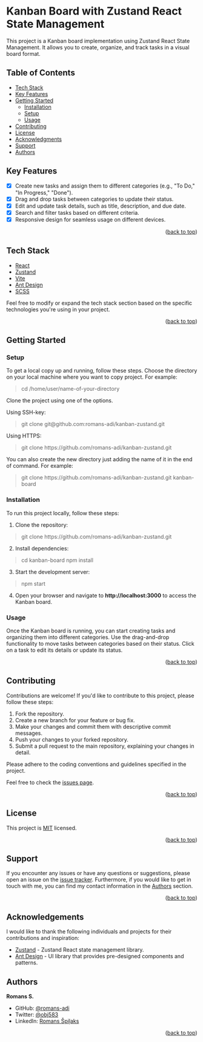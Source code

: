 <a name="readme-top"></a>

<!-- PROJECT DESCRIPTION -->

# <a name="about-project">Kanban Board with Zustand React State Management</a>

This project is a Kanban board implementation using Zustand React State Management. It allows you to create, organize, and track tasks in a visual board format.

<!-- TABLE OF CONTENTS -->

## Table of Contents

- [Tech Stack ](#tech-stack)
- [Key Features ](#key-features)
- [Getting Started ](#getting-started)
  - [Installation](#installation)
  - [Setup](#setup)
  - [Usage](#usage)
- [Contributing](#contributing)
- [License](#license)
- [Acknowledgments](#acknowledgements)
- [Support](#support)
- [Authors](#authors)

<!-- Features -->

## Key Features <a name="key-features"></a>

 - [x] Create new tasks and assign them to different categories (e.g., "To Do," "In Progress," "Done").
 - [x] Drag and drop tasks between categories to update their status.
 - [x] Edit and update task details, such as title, description, and due date.
 - [x] Search and filter tasks based on different criteria.
 - [x] Responsive design for seamless usage on different devices.

<p align="right">(<a href="#readme-top">back to top</a>)</p>

<!-- TECH STACK -->

## Tech Stack <a name="tech-stack"></a>

  <ul>
     <li><a href="https://react.dev/">React</a></li>
      <li><a href="https://github.com/pmndrs/zustand">Zustand</a></li>
      <li><a href="https://vitejs.dev/">Vite</a></li>
      <li><a href="https://ant.design">Ant Design</a></li>
      <li><a href="https://sass-lang.com/">SCSS</a></li>
  </ul>

Feel free to modify or expand the tech stack section based on the specific technologies you're using in your project.

<p align="right">(<a href="#readme-top">back to top</a>)</p>

<!-- LIVE DEMO -->

<!-- ## :rocket: Live Demo <a name="live-demo"></a>

- [Here is a Live Demo of this project]()

<p align="right">(<a href="#readme-top">back to top</a>)</p> -->

<!-- GETTING STARTED -->

## Getting Started <a name="getting-started"></a>

### Setup <a name="setup"></a>

To get a local copy up and running, follow these steps.
Choose the directory on your local machine where you want to copy project. For example:

> cd /home/user/name-of-your-directory

Clone the project using one of the options.

Using SSH-key:

> git clone git<span></span>@github.com:romans-adi/kanban-zustand.git

Using HTTPS:

> git clone https://<span></span>github.com/romans-adi/kanban-zustand.git

You can also create the new directory just adding the name of it in the end of command. For example:

> git clone https://<span></span>github.com/romans-adi/kanban-zustand.git kanban-board

### Installation <a name="installation"></a>

To run this project locally, follow these steps:

1. Clone the repository:

> git clone https://<span></span>github.com/romans-adi/kanban-zustand.git

2. Install dependencies:

> cd kanban-board
> npm install

3. Start the development server:

> npm start

4. Open your browser and navigate to **http://<span></span>localhost:3000** to access the Kanban board.

### Usage <a name="usage"></a>

Once the Kanban board is running, you can start creating tasks and organizing them into different categories. Use the drag-and-drop functionality to move tasks between categories based on their status. Click on a task to edit its details or update its status.

<p align="right">(<a href="#readme-top">back to top</a>)</p>

<!-- CONTRIBUTING -->

## Contributing <a name="contributing"></a>

Contributions are welcome! If you'd like to contribute to this project, please follow these steps:

1. Fork the repository.
2. Create a new branch for your feature or bug fix.
3. Make your changes and commit them with descriptive commit messages.
4. Push your changes to your forked repository.
5. Submit a pull request to the main repository, explaining your changes in detail.

Please adhere to the coding conventions and guidelines specified in the project.

Feel free to check the [issues page](../../issues/).

<p align="right">(<a href="#readme-top">back to top</a>)</p>

<!-- LICENSE -->

## License <a name="license"></a>

This project is [MIT](LICENSE) licensed.

<p align="right">(<a href="#readme-top">back to top</a>)</p>

<!-- SUPPORT -->

## Support <a name="support"></a>

If you encounter any issues or have any questions or suggestions, please open an issue on the [issue tracker](../../issues/).
Furthermore, if you would like to get in touch with me, you can find my contact information in the <a href="#authors">Authors</a> section.

<p align="right">(<a href="#readme-top">back to top</a>)</p>

<!-- ACKNOWLEDGEMENTS -->

## Acknowledgements <a name="acknowledgements"></a>

I would like to thank the following individuals and projects for their contributions and inspiration:

- [Zustand](https://github.com/pmndrs/zustand) - Zustand React state management library.
- [Ant Design](https://ant.design) - UI library that provides pre-designed components and patterns.

<!-- AUTHORS -->

## Authors <a name="authors"></a>

**Romans S.**

- GitHub: [@romans-adi](https://github.com/romans-adi/)
- Twitter: [@obj583](https://twitter.com/obj583/)
- LinkedIn: [Romans Špiļaks](https://www.linkedin.com/in/obj513/)

<p align="right">(<a href="#readme-top">back to top</a>)</p>
